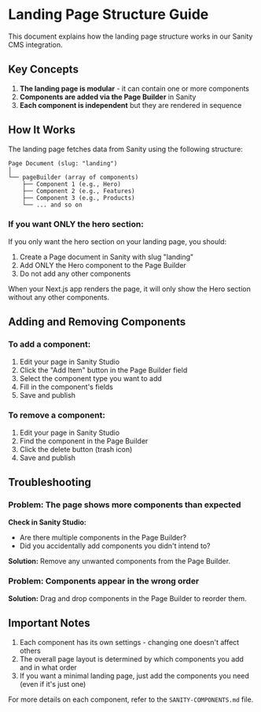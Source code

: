 # Landing Page Structure Guide

This document explains how the landing page structure works in our Sanity CMS integration.

## Key Concepts

1. **The landing page is modular** - it can contain one or more components
2. **Components are added via the Page Builder** in Sanity
3. **Each component is independent** but they are rendered in sequence

## How It Works

The landing page fetches data from Sanity using the following structure:

```
Page Document (slug: "landing")
│
└── pageBuilder (array of components)
    ├── Component 1 (e.g., Hero)
    ├── Component 2 (e.g., Features)
    ├── Component 3 (e.g., Products)
    └── ... and so on
```

### If you want ONLY the hero section:

If you only want the hero section on your landing page, you should:

1. Create a Page document in Sanity with slug "landing"
2. Add ONLY the Hero component to the Page Builder
3. Do not add any other components

When your Next.js app renders the page, it will only show the Hero section without any other components.

## Adding and Removing Components

### To add a component:

1. Edit your page in Sanity Studio
2. Click the "Add Item" button in the Page Builder field
3. Select the component type you want to add
4. Fill in the component's fields
5. Save and publish

### To remove a component:

1. Edit your page in Sanity Studio
2. Find the component in the Page Builder
3. Click the delete button (trash icon)
4. Save and publish

## Troubleshooting

### Problem: The page shows more components than expected

**Check in Sanity Studio:**
- Are there multiple components in the Page Builder?
- Did you accidentally add components you didn't intend to?

**Solution:** Remove any unwanted components from the Page Builder.

### Problem: Components appear in the wrong order

**Solution:** Drag and drop components in the Page Builder to reorder them.

## Important Notes

1. Each component has its own settings - changing one doesn't affect others
2. The overall page layout is determined by which components you add and in what order
3. If you want a minimal landing page, just add the components you need (even if it's just one)

For more details on each component, refer to the `SANITY-COMPONENTS.md` file. 